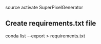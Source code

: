 source activate SuperPixelGenerator


## Create requirements.txt file
conda list --export > requirements.txt

